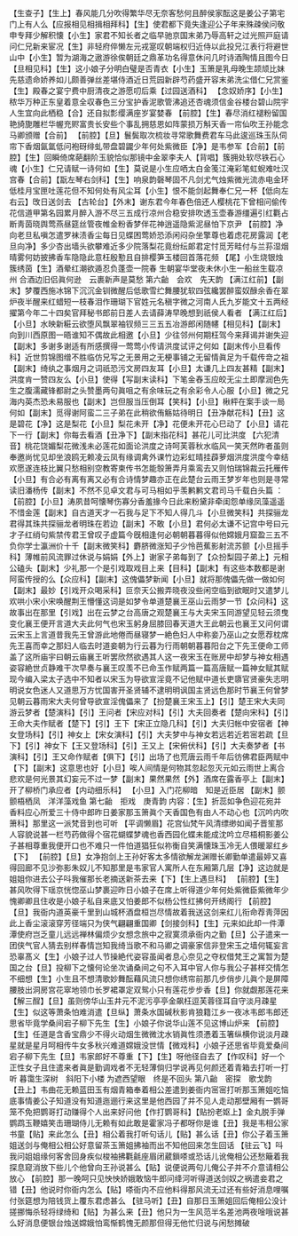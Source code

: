 <!-- { "loadSidebar": true } -->
【生查子】【生上】春风能几分吹得繁华尽无奈客愁何且醉侯家酝这是姜公子第宅门上有人么【应报相见相揖相拜科】【生】使君都下竟失逢迎公子年来殊疎侯问敬申专拜少解积懐【小生】家君不知长者之临早驰京国末弟乃辱高轩之过光照戸庭请问仁兄新来宦况【生】非轻府倅懒左元戎寔叹朝端权归近侍以此投兄江表行将避世山中【小生】暂为湖海之遨游徐俟朝廷之鼎革功名得意休问几时诗酒陶情且图今日【旦相见科】【生】这小娘子分明白璧是否青衣【小生】玉箫是乳母晚生颉颃比妹先慈遗命娇养如儿颇善弹丝差堪侍酒近日荒园新辟芍药盛开容末弟洗尘借仁兄赏鉴【生】殿春之宴宁费中厨清夜之游愿叨后乘【过园送酒科】
【念奴娇序】【小生】秾华万种正东皇着意全収春色三分宝护香泥歌管沸追还杏魂须信金谷楼台碧山院宇人生宜向此栖稳【合】还自拟彯缨满座岁宴婪春
【前腔】【生】春尽消红褪粉留国艳旑旎雕栏华幄充赆富贵长安些个事乱拥慈恩如阵蒙损万斛天香一帘仙吹王孙能念马卿颁赠【合前】
【前腔】【旦】鬟鬓取次梳妆寻常歌舞费君车马此逡巡珠玉队伺帘下香烟氤氲低问袍砑绯虬带盘碧鼹少年何处紫微臣【净】是韦参军【合前】【前腔】【生】回瞬倚席葩翻阶玉貌恰似那镜中金翠李夫人【背唱】簇拥处软尽铁石心魂【小生】仁兄请赋一诗何如【生】莫说是小生应哂太白金笺江淹彩笔虹蜺难吐汉宫春【合前】【翫左琴右剑科】【生】响泉韵磬琴固不凡剑尤气烛紫微光流赤电金环低桂月宝匣吐莲花但不知何处有风尘耳【小生】恨不能剑起舞奉仁兄一杯【低向左右云】攺日送剑去
【古轮台】【外末】谢东君今年春色倍还人樱桃花下曾相问偷传花信道甲第名园累月醉入游不尽三五成行凉州合稳安排吹透玉壶春游缰遍引红氍占断靑茵晓舆莺燕昼筵丝管夜帷金粉香梦伴花神逍遥隐紫泥昼怕下京尹
【前腔】净向老旦私嗔怎遣罗袜渍香尘每日见蝶困莺娇恐添闲闷杂坐擎尊也着虑花房露润【老旦向净】多少杏出墙头欲攀难近多少院落梨花竟纷纭郞君定忖觅芳畦付与兰荪湿烟晴雾何妨披拂香车隐隐此意枉殷懃且自排樱笋玉楼回首落花频
【尾】小生烧银烛簇绣茵【生】酒晕红潮欲遁忍负蓬壶一院春
生朝宴华堂夜未休小生一船丝生载凉州
合酒边旧侣眞何逊　云裹新声是莫愁
第六齝　会欢　先天韵
【满江红前】【副末】梦覆西施冰锦下沉沉金钏微醒后低歌雪纻舞腰犹软四弦纔罢醉蛮奴醁余香在翠炉夜半醒来红蜡短一枝春泪作珊瑚下官姓元名稹字微之河南人氏九岁能文十五两经擢第今年二十四矣官拜秘书郎前日差人去请薛涛早晚想到祇侯人看者
【满江红后】【小旦】水映新糚云欲堕风飘翠袖钗频三三五五冶游郎闲随幰【相见科】【副末】向到川西原图一晤谁知不偶故此相邀【小旦】少往邻州何期枉驾今来拜谒并谢失迎【副末】多谢多谢适有所感撰得一莺莺小传请洪度试评之何如【副末传小旦看传科】近世剪锦图缯不胜临仿兄写之无景用之无梗事铺之无留情眞足为千载传竒之祖【副末】绮纨之事烟月之词祇恐污文房四友耳【小旦】太谦几上四友甚精【副末】洪度肯一赞四友么【小旦】使得【写副末读科】下笔金舂玉应皎无尘土即摩润色先生之腹濡藏锋都尉之头赞墨两句眞咀之有余味玩之有余彩令人心服【小旦】微之兄海内英杰恐未易服也【副末】岂但服当压倒耳【笑科】【小旦】楸枰在案手谈一局何如【副末】觅得谢阿蛮二三子弟在此稍欲侑觞姑待明日【丑净献花科】【丑】这是碧花【净】这是梨花【小旦】梨花未开【净】花便未开花心巳动了【小旦】请花下一行【副末】你每去看酒【丑净下】【副末指花科】甚花儿可比洪度
【六犯清音】桃花饶媚梨花微浅未必莲花如面论洪度之诗呵芙蓉秋水临风一笑天然昨者虽则奉邀尚忧见却坐浪鸥无赖凌云凤有缘调禽外课竹边彩虹晴挂薜萝烟洪度洪度今幸结欢愿遂连枝比翼只愁相别空教寄柬传书怎能彀箫弄月乘鸾去又则怕瑞锦裁云托雁传【小旦】有合必有离有离又必有合诗情梦趣亦正在此楚台云雨王梦岁年也则是寻常读旧潘杨传【副末】不然不见卓文君与可马相如乎羡鹣鹣文君司马千载白头篇
：【前腔】【小旦】涛夙昔呵懐琴伤寡分香羞掾今日此来粉黛非牵闺怨单缘凤藻遥遥不惜金莲【副末】自古道天才一石我与足下不知人得几斗【小旦微笑科】共探骊龙君得其珠共探骊龙者明珠在若边【副末】不敢【小旦】君何必太谦不记宫中号曰元才子红绡句紫禁传君王曾叹子虚篇今旣相逢何必朝朝暮暮得似他嫦娥月窟盈三五不负你学士瀛洲价十千【副末微笑科】麝脐微涨知子少怜芭蕉影射流苏颤【小旦摇手科】薄帷前风流罪过休说与娟娟【外上】谢家子弟每到了【众扮梨园子弟上】元相公磕头【副末】少礼那一个是引戏取戏目上来【目科】【副末】有这些本数都是谢阿蛮传授的么【众应科】【副末】这傀儡梦新闻【小旦】就将那傀儡先做一做如何【副末】最妙【引戏开众喝采科】叵奈天公搬弄晓夜没些闲空临到欲眠时又遣梦儿欢哄小宋小宋唤醒荆王懵懂这词是如梦令单道楚襄王巫山云雨梦一节【众问科】这故事出在那里【引戏】出在云梦之台高唐之观楚襄王与大夫宋玉同游望见轻云须曳变化襄王便开言道大夫此何气也宋玉躬身屈膝回春天道大王此朝云也襄王又问何谓云宋玉上言道昔我先王曾游此地倦而昼寝梦一絶色妇人中称妾乃巫山之女愿荐枕席先王喜而幸之那妇人临去时道妾朝为行云暮为行雨朝朝暮暮阳台之下先王便命工师盖了这所庙宇曰朝云庙襄王听罢欣然欲遇其人这一夜宋玉在账房中却梦与神女相遇姿容絶世贞静难干次早奏与襄王叹羡不已命玉作赋两篇一篇高唐赋一篇神女赋其赋现今编入梁太子选中不知者以宋玉为导欲宣淫竟不记他赋中道长吏隳官贤豪失志明明说女色迷人又道思万方忧国害开圣贤辅不逮明明讽国主贤远色那时节襄王何曾梦见朝云暮雨宋大夫何曾导欲宣淫傀儡来了【扮楚襄王宋玉上】【引】楚王宋大夫同游云梦者【楚演科】【引】王问者【宋应对科】【引】大夫回奏者【楚向宋科】【引】王命大夫作赋者【楚下】【引】王下【宋正立隐几科】【引】大夫归帐中安宿者【神女登场科】【引】神女上【宋女演科】【引】大夫梦中与神女若远若近若宻若疏【旦下】【引】神女下【王又登场科】【引】王又上【宋俯伏科】【引】大夫奏梦者【书演科】【引】王又命作赋者【俱下】【引】出场了也荒唐云雨千年后彷佛君臣两赋中【下】【副末】这意思也好【小旦】唉人间情是何物其忽起忽灭元如云雨世上离合悲欢是何光景其幻妄元不过一梦【副末】果然果然【外】酒席在露香亭上【副末】开了柳桥门承应者【内动细乐科】
【小旦】入门花柳暗　知是近臣居
【副末】颤颤梧栖凤　洋洋藻戏鱼
第七齝　拒戏　庚青韵
内容：【生】折蕊如争色迎花宛并香料应心所爱三十侍中郎昨日姜家那玉箫眞个天香国色有由人不动心也【沉吟内吹箫科】那里这一派梵音到也可听
【平调懒眉】花宫仙梵午风清缥缈如闻子晋笙那人容貌说甚一栏芍药做得个宿花蝴蝶梦魂也香西园化蝶未能成沈吟立尽梧桐影姜公子甚相尊重我便开口也不难只一件怕道猖狂似祢衡自笑满懐珠玉冷无人偎暖翠红乡【下】
【前腔】【旦】女净抱剑上王孙好客太多情欲解龙渊赠长卿勤单遣最婷又喜得回廊不见沙弥影朱奴儿不知那里是韦家官人寓所人在东厢第几层【净】这边就是姐姐你进去公子呌我催那长老摘送新茶去来【下】【生上遇旦科】
【前腔】【生】甚风吹得下瑶京恍惚巫山梦裹迎昨日小娘子在席上听得道少年何处紫微臣紫微年少愧卿卿且住收是小娘子私自来底又怕姜郎不似杨公性红拂何开绣阁行
【前腔】【旦】我衙内道英豪千里到山城杯酒盘桓岂尽情故着我送这剑来红儿衔命荐靑萍因此上香尘滚滚穿芳径端只为侠气翩翩重国卿【剑接剑科】【生】元来如此却一件潭潭使府岂乏童儿远远禅林偏烦少女想念旅中之寂寞须承衙内之勤【旦】公子遣来一团侠气官人猜去别样春情岂知我绮当歌不和马卿之调豪家信非登宋玉之墙何辄妄言恐辜髙义【生】小娘子过人节操絶代姿容虽闻者息心奈见之夺权借梵王之寓暂为楚国之台【旦】投柳下之懐何论坐次诵桑间之句不入耳中官人你与我公子甚样交情怎不细想【生】小生且不想清歌妙舞酝藉风流只想你绣帘前那几步俏步儿眞个是屏障腰肢出洞房宫花窣地领巾长罗裙罩定双鸳小只有莲花步步香【旦】你就觑那莲花来
【解三酲】【旦】虽则傍华山玉井元不泥污亭亭金飙枉逗芙蓉径耳自守淡月疎星【生】似这等萧条怕难消遣【旦纵】萧条水国碱秋影肯狼籍江乡一夜冰韦郎韦郎还思省毕竟学桑间宕子柳下先生【生】小娘子你说华山莲不见这博山炉来
【前腔】【生】任道是含香宝鼎少不得火动烟生微微沈水销眞性须慿着玉箸纵横你说淡月疎星就是星月呵相传牛女多秋兴难道嫦娥没世情【微戏科】小娘子还思省毕竟爱桑间宕子柳下先生【旦】韦家郎好不尊重【下】【生】呀他径自去了【作叹科】好一个正性女子且住遣来者眞是勤调戏者不无轻薄倘归学说再见何颜还着青箱去打听一打听
暮霭生深树　斜阳下小楼
为遮西望眼　终是不回头
第八齝　密探　歌戈韵
【丑上】韦曲花无赖蓝田玉有烟青箱奉着相公差遣到姜衙内宻宻打听那玉箫姐吃恼底事情姜公子知道没有知道迤逦行来这里是他西园了并不见人走动那壁厢有一鹦哥笼不免把鹦哥打动赚得个人出来好问他【作打鹦哥科】【贴扮老妪上】金丸脱手弹鹦鹉玉鞭嬉笑击珊瑚侍儿无赖有如此敢是霍家冯子都呀你是谁【丑】我是韦相公家书童【贴】来此怎么【丑】相公着我打听句话儿【贴】甚么话【丑】你公子着玉箫姐送剑与俺相公相公好意留茶玉箫姐拂袖而出不知他回来怎生回话
【驻云飞】呌我问姐姐缘何客舍回身疾似梭袖拂氍毹座眉闭葳鎻嗏或恐话儿讹俺相公还愁簸着我探息窥消放下些儿个他曾向王孙说甚么【贴】说便说两句儿俺公子并不介意请相公放心
【前腔】那一晚呵只见怏怏娇娥敢恼牛郎问绛河听得道送剑奴之祸遣妾君之错【丑】他说时你衙内怎么【贴】嗏衙内不应他料得那风流无过还有些好消息哩嘱付张筵想为陪钱货上覆东君虑甚么
【驻马听】【丑】自那日玉箫姐回后俺相公没计搓挪悔杀轻将绿绮和【贴】为甚么来【丑】他只为一生风范半名差池两夜唫哦说甚么好消息便银台烛送嫦娥怕鸾惭鹤愧无颜那但得无他忙归说与闲愁摊破
